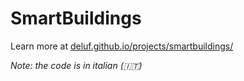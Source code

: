# SmartBuildings

Learn more at [deluf.github.io/projects/smartbuildings/](https://deluf.github.io/projects/smartbuildings/)

*Note: the code is in italian (🇮🇹)*
